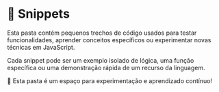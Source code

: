 # 📂 Snippets

Esta pasta contém pequenos trechos de código usados para testar funcionalidades, aprender conceitos específicos ou experimentar novas técnicas em JavaScript.

Cada snippet pode ser um exemplo isolado de lógica, uma função específica ou uma demonstração rápida de um recurso da linguagem.

🚀 Esta pasta é um espaço para experimentação e aprendizado contínuo!